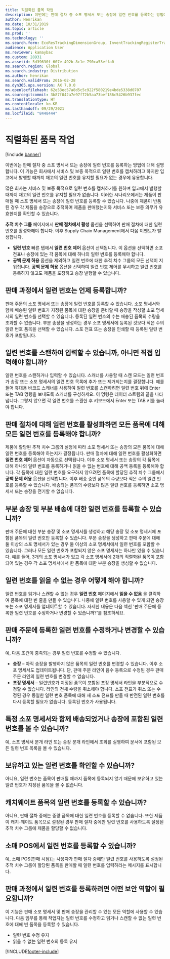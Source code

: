 ```yaml
---
title: 직렬화된 품목 작업
description: 이번에는 판매 절차 중 소포 명세서 또는 송장에 일련 번호를 등록하는 방법에 대해 설명합니다. 이 기능은 회사에서 서비스 및 보증 목적으로 일련 번호를 캡처하려고 하지만 입고에서 발행할 때까지 재고의 일련 번호를 유지할 필요가 없는 경우에 유용합니다.
author: Henrikan
ms.date: 10/31/2019
ms.topic: article
ms.prod: ''
ms.technology: ''
ms.search.form: EcoResTrackingDimensionGroup, InventTrackingRegisterTrans, SalesEditLines, SalesTable, InventSerial
audience: Application User
ms.reviewer: kamaybac
ms.custom: 28931
ms.assetid: 5d39630f-607e-492b-8c1e-790ca53effa0
ms.search.region: Global
ms.search.industry: Distribution
ms.author: henrikan
ms.search.validFrom: 2016-02-28
ms.dyn365.ops.version: AX 7.0.0
ms.openlocfilehash: 62e53ec57a8d5c5c922f580219e4bde5338d0707
ms.sourcegitcommit: 3b87f042a7e97f72b5aa73bef186c5426b937fec
ms.translationtype: HT
ms.contentlocale: ko-KR
ms.lasthandoff: 09/29/2021
ms.locfileid: "8448444"
---
```

# <a name="working-with-serialized-items"></a>직렬화된 품목 작업

[!include [banner](../includes/banner.md)]

이번에는 판매 절차 중 소포 명세서 또는 송장에 일련 번호를 등록하는 방법에 대해 설명합니다. 이 기능은 회사에서 서비스 및 보증 목적으로 일련 번호를 캡처하려고 하지만 입고에서 발행할 때까지 재고의 일련 번호를 유지할 필요가 없는 경우에 유용합니다.

많은 회사는 서비스 및 보증 목적으로 일련 번호를 캡처하기를 원하며 입고에서 발행할 때까지 재고의 일련 번호를 유지할 필요가 없습니다. 이러한 시나리오에서는 제품이 판매될 때 소포 명세서 또는 송장에 일련 번호를 등록할 수 있습니다. 나중에 제품이 반품된 경우 각 제품을 송장으로 추적하여 제품을 판매했는지와 서비스 또는 보증 의무가 유효한지를 확인할 수 있습니다.

**추적 치수 그룹** 페이지에서 **판매 절차에서 활성** 옵션을 선택하여 판매 절차에 대한 일련 번호를 활성화해야 합니다. 이후 Supply Chain Management에서 다음 이벤트가 발생합니다.
-   **일련 번호** 빠른 탭에서 **일련 번호 제어** 옵션이 선택됩니다. 이 옵션을 선택하면 소포 전표나 송장에 있는 각 품목에 대해 하나의 일련 번호를 등록해야 합니다.
-   **공백 문제 허용** 옵션을 제외하고 일련 번호에 대한 추적 치수 그룹의 모든 선택이 지워집니다. **공백 문제 허용** 옵션을 선택하여 일련 번호 제어를 무시하고 일련 번호를 등록하지 않고도 제품을 포장하고 송장 발행할 수 있습니다.

## <a name="when-do-i-register-serial-numbers-during-the-sales-process"></a>판매 과정에서 일련 번호는 언제 등록합니까?
판매 주문의 소포 명세서 또는 송장에 일련 번호를 등록할 수 있습니다. 소포 명세서와 함께 배송된 일련 번호가 지정된 품목에 대한 송장을 준비할 때 송장을 작성할 소포 명세서의 일련 번호를 선택할 수 있습니다. 등록된 일련 번호의 수는 배송된 품목의 수량을 초과할 수 없습니다. 부분 송장을 생성하는 경우 소포 명세서에 등록된 것보다 적은 수의 일련 번호 품목을 선택할 수 있습니다. 소포 전표 또는 송장을 인쇄할 때 등록된 일련 번호가 포함됩니다.

## <a name="can-i-enter-serial-numbers-by-scanning-them-or-do-i-have-to-type-them"></a>일련 번호를 스캔하여 입력할 수 있습니까, 아니면 직접 입력해야 합니까?
일련 번호를 스캔하거나 입력할 수 있습니다. 스캐너를 사용할 때 스캔 모드는 일련 번호가 송장 또는 소포 명세서의 일련 번호 목록에 추가 또는 제거되는지를 결정합니다. 예를 들어 휴대용 바코드 스캐너를 사용하여 일련 번호를 스캔하려면 일련 번호 뒤에 Enter 또는 TAB 명령을 보내도록 스캐너를 구성하세요. 이 명령은 데이터 스트림의 끝을 나타냅니다. 그렇지 않으면 각 일련 번호를 스캔한 후 키보드에서 Enter 또는 TAB 키를 눌러야 합니다.

## <a name="if-i-enable-serial-numbers-for-the-sales-process-do-i-have-to-register-all-serial-numbers-for-all-items"></a>판매 절차에 대해 일련 번호를 활성화하면 모든 품목에 대해 모든 일련 번호를 등록해야 합니까?
제품에 할당된 추적 치수 그룹의 설정에 따라 소포 명세서 또는 송장의 모든 품목에 대해 일련 번호를 등록해야 하는지가 결정됩니다. 판매 절차에 대해 일련 번호를 활성화하면 **일련 번호 제어** 옵션이 자동으로 선택됩니다. 이후 소포 명세서 또는 송장의 각 품목에 대해 하나의 일련 번호를 등록하거나 읽을 수 없는 번호에 대해 공백 등록을 등록해야 합니다. 각 품목에 대한 일련 번호를 요구하지 않으려면 품목에 할당된 추적 치수 그룹에서 **공백 문제 허용** 옵션을 선택합니다. 이후 배송 중인 품목의 수량보다 적은 수의 일련 번호를 등록할 수 있습니다. 배송되는 품목의 수량보다 많은 일련 번호를 등록하면 소포 명세서 또는 송장을 전기할 수 없습니다.

## <a name="can-i-register-serial-numbers-for-partial-invoices-and-partial-shipments"></a>부분 송장 및 부분 배송에 대한 일련 번호를 등록할 수 있습니까?
판매 주문에 대한 부분 송장 및 소포 명세서를 생성하고 해당 송장 및 소포 명세서에 포함된 품목의 일련 번호만 등록할 수 있습니다. 부분 송장을 생성하고 판매 주문에 대해 둘 이상의 소포 명세서가 있는 경우 둘 이상의 소포 명세서에서 일련 번호를 포함할 수 있습니다. 그러나 모든 일련 번호가 포함되지 않은 소포 명세서는 하나만 있을 수 있습니다. 예를 들어, 3개의 소포 명세서가 있고 각 소포 명세서에 2개의 직렬화된 품목이 포함되어 있는 경우 각 소포 명세서에서 한 품목에 대한 부분 송장을 생성할 수 없습니다.

## <a name="what-do-i-do-when-a-serial-number-isnt-readable"></a>일련 번호를 읽을 수 없는 경우 어떻게 해야 합니까?
일련 번호를 읽거나 스캔할 수 없는 경우 **일련 번호** 페이지에서 **읽을 수 없음** 을 클릭하여 품목에 대한 빈 줄을 만들 수 있습니다. 나중에 일련 번호를 사용할 수 있게 되면 송장 또는 소포 명세서를 업데이트할 수 있습니다. 자세한 내용은 다음 섹션 '판매 주문에 등록한 일련 번호를 수정하거나 변경할 수 있습니까?'를 참조하세요.

## <a name="can-i-correct-or-change-the-serial-numbers-that-i-have-registered-for-a-sales-order"></a>판매 주문에 등록한 일련 번호를 수정하거나 변경할 수 있습니까?
예, 다음 조건이 충족되는 경우 일련 번호를 수정할 수 있습니다.
-   **송장** – 아직 송장을 발행하지 않은 품목의 일련 번호를 변경할 수 있습니다. 이후 소포 명세서도 업데이트됩니다. 단, 판매 주문 라인이 음수 등록으로 수정된 경우 판매 주문 라인의 일련 번호를 변경할 수 없습니다.
-   **포장 명세서** – 일련번호가 지정된 품목이 포함된 포장 명세서 라인을 부분적으로 수정할 수 없습니다. 라인의 전체 수량을 취소해야 합니다. 소포 전표가 취소 또는 수정된 경우 동일한 일련 번호 품목에 대해 새 소포 전표를 만들 때 반전된 일련 번호를 다시 등록할 필요가 없습니다. 등록된 번호가 사용됩니다.

## <a name="can-i-view-the-serial-numbers-that-were-shipped-together-with-a-specific-packing-slip-or-that-were-included-on-an-invoice"></a>특정 소포 명세서와 함께 배송되었거나 송장에 포함된 일련 번호를 볼 수 있습니까?
예, 소포 명세서 분개 라인 또는 송장 분개 라인에서 조회를 실행하여 문서에 포함된 모든 일련 번호 목록을 볼 수 있습니다.

## <a name="can-i-view-the-serialized-items-that-i-have-on-hand"></a>보유하고 있는 일련 번호를 확인할 수 있습니까?
아니요, 일련 번호는 품목이 판매될 때까지 품목에 등록되지 않기 때문에 보유하고 있는 일련 번호가 지정된 품목을 볼 수 없습니다.

## <a name="can-i-register-serial-numbers-for-catchweight-items"></a>캐치웨이트 품목의 일련 번호를 등록할 수 있습니까?
아니요, 판매 절차 중에는 중량 품목에 대한 일련 번호를 등록할 수 없습니다. 또한 제품이 캐치-웨이트 품목으로 설정된 경우 판매 절차 중에만 일련 번호를 사용하도록 설정된 추적 치수 그룹에 제품을 할당할 수 없습니다.

## <a name="can-i-register-serial-numbers-at-the-retail-pos"></a>소매 POS에서 일련 번호를 등록할 수 있습니까?

예, 소매 POS(판매 시점)는 사용자가 판매 절차 중에만 일련 번호를 사용하도록 설정된 추적 치수 그룹이 할당된 품목을 판매할 때 일련 번호를 입력하라는 메시지를 표시합니다.

## <a name="what-security-roles-are-required-in-order-to-register-serial-numbers-during-the-sales-process"></a>판매 과정에서 일련 번호를 등록하려면 어떤 보안 역할이 필요합니까?
이 기능은 판매 소포 명세서 및 판매 송장을 관리할 수 있는 모든 역할에 사용할 수 있습니다. 다음 임무를 통해 작업자는 일련 번호를 수정하고 읽거나 스캔할 수 없는 일련 번호에 대해 빈 품목을 등록할 수 있습니다.
-   일련 번호 수정 유지
-   읽을 수 없는 일련 번호의 등록 유지







[!INCLUDE[footer-include](../../includes/footer-banner.md)]